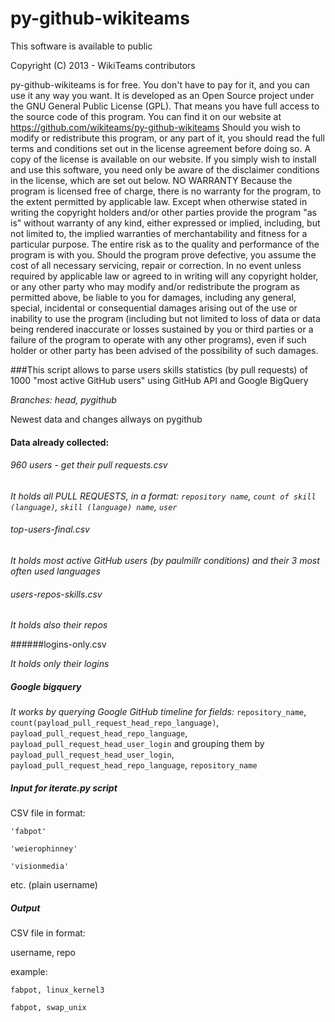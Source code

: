 py-github-wikiteams
===================

This software is available to public

Copyright (C) 2013 - WikiTeams contributors

py-github-wikiteams is for free. You don't have to pay for it, and you can use it any way you want. It is developed as an Open Source project under the GNU General Public License (GPL). That means you have full access to the source code of this program. You can find it on our website at https://github.com/wikiteams/py-github-wikiteams Should you wish to modify or redistribute this program, or any part of it, you should read the full terms and conditions set out in the license agreement before doing so. A copy of the license is available on our website. If you simply wish to install and use this software, you need only be aware of the disclaimer conditions in the license, which are set out below. NO WARRANTY Because the program is licensed free of charge, there is no warranty for the program, to the extent permitted by applicable law. Except when otherwise stated in writing the copyright holders and/or other parties provide the program "as is" without warranty of any kind, either expressed or implied, including, but not limited to, the implied warranties of merchantability and fitness for a particular purpose. The entire risk as to the quality and performance of the program is with you. Should the program prove defective, you assume the cost of all necessary servicing, repair or correction. In no event unless required by applicable law or agreed to in writing will any copyright holder, or any other party who may modify and/or redistribute the program as permitted above, be liable to you for damages, including any general, special, incidental or consequential damages arising out of the use or inability to use the program (including but not limited to loss of data or data being rendered inaccurate or losses sustained by you or third parties or a failure of the program to operate with any other programs), even if such holder or other party has been advised of the possibility of such damages.

###This script allows to parse users skills statistics (by pull requests) of 1000 "most active GitHub users" using GitHub API and Google BigQuery

*Branches: head, pygithub*

Newest data and changes allways on pygithub

#### Data already collected:

###### 960 users - get their pull requests.csv

*It holds all PULL REQUESTS, in a format: `repository name`, `count of skill (language)`, `skill (language) name`, `user`*

###### top-users-final.csv

*It holds most active GitHub users (by paulmillr conditions) and their 3 most often used languages*

###### users-repos-skills.csv

*It holds also their repos*

######logins-only.csv

*It holds only their logins*

##### Google bigquery

*It works by querying Google GitHub timeline for fields:* `repository_name`, `count(payload_pull_request_head_repo_language)`, `payload_pull_request_head_repo_language`, `payload_pull_request_head_user_login`
and grouping them by `payload_pull_request_head_user_login`, `payload_pull_request_head_repo_language`, `repository_name`

##### Input for iterate.py script

CSV file in format:

`'fabpot'`

`'weierophinney'`

`'visionmedia'`

etc. (plain username)

##### Output

CSV file in format:

username, repo

example:

`fabpot, linux_kernel3`

`fabpot, swap_unix`
